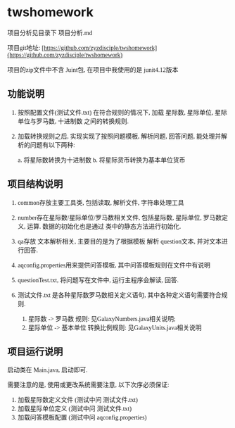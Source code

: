 # twshomework

<font face="微软雅黑">

项目分析见目录下 项目分析.md

项目git地址: [https://github.com/zyzdisciple/twshomework](https://github.com/zyzdisciple/twshomework)

项目的zip文件中不含 Juint包, 在项目中我使用的是 junit4.12版本

## 功能说明

1. 按照配置文件(测试文件.txt) 在符合规则的情况下, 加载 星际数, 星际单位, 星际单位与罗马数, 十进制数 之间的转换规则.

2. 加载转换规则之后, 实现实现了按照问题模板, 解析问题, 回答问题, 能处理并解析的问题有以下两种:

    a. 将星际数转换为十进制数
    b. 将星际货币转换为基本单位货币

## 项目结构说明

1. common存放主要工具类, 包括读取, 解析文件, 字符串处理工具

2. number存在星际数/星际单位/罗马数相关文件, 包括星际数, 星际单位, 罗马数定义, 运算. 数据的初始化也是通过 类中的静态方法进行初始化.

3. qa存放 文本解析相关, 主要目的是为了根据模板 解析 question文本, 并对文本进行回答.

4. aqconfig.properties用来提供问答模板, 其中问答模板规则在文件中有说明

5. questionTest.txt, 将问题写在文件中, 运行主程序会解读, 回答.

6. 测试文件.txt 是各种星际数罗马数相关定义语句, 其中各种定义语句需要符合规则.
   1. 星际数 -> 罗马数 规则: 见GalaxyNumbers.java相关说明;
   2. 星际单位 -> 基本单位 转换比例规则: 见GalaxyUnits.java相关说明

## 项目运行说明

启动类在 Main.java, 启动即可.

需要注意的是, 使用或更改系统需要注意, 以下次序必须保证:

1. 加载星际数定义文件 (测试中问 测试文件.txt)
2. 加载星际单位定义 (测试中问 测试文件.txt)
3. 加载问答模板配置 (测试中问 aqconfig.properties)

</font>